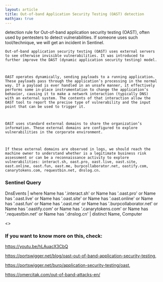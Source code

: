 ```yaml
---
layout: article
title: Out-of-band Application Security Testing (OAST) detection
mathjax: true
---
```


detection rule for Out-of-band application security testing (OAST), often used by pentesters to detect vulnerabilities. If someone uses such tool/technique, we will get an incident in Sentinel.

 

 

    Out-of-band application security testing (OAST) uses external servers to see otherwise invisible vulnerabilities. It was introduced to further improve the DAST (dynamic application security testing) model. 

 

    OAST operates dynamically, sending payloads to a running application. These payloads pass through the application’s processing in the normal way. If a payload is ever handled in an unsafe manner, it effectively performs some in-place instrumentation to change the application’s behavior, causing it to make a network interaction (typically DNS) with an external system. The contents of that interaction allow the OAST tool to report the precise type of vulnerability and the input point that can be used to trigger it. 

 

    OAST uses standard external domains to share the organization’s information. These external domains are configured to explore vulnerabilities in the corporate environment. 

 

    If these external domains are observed in logs, we should reach the machine owner to understand whether is a legitimate business risk assessment or can be a reconnaissance activity to explore vulnerabilities: interact.sh, oast.pro, oast.live, oast.site, oast.online, oast.fun, oast.me, burpcollaborator.net, oastify.com, canarytokens.com, requestbin.net, dnslog.cn. 

 

 




### Sentinel Query

DnsEvents
| where Name has '.interact.sh' or Name has '.oast.pro' or Name has '.oast.live' or Name has '.oast.site' or Name has '.oast.online' or Name has '.oast.fun' or Name has '.oast.me' or Name has '.burpcollaborator.net' or Name has '.oastify.com' or Name has '.canarytokens.com' or Name has '.requestbin.net' or Name has '.dnslog.cn'
| distinct Name, Computer


<>

### If you want to know more on this, check: 
https://youtu.be/hLAuacX3CbQ

https://portswigger.net/blog/oast-out-of-band-application-security-testing,  

https://portswigger.net/burp/application-security-testing/oast,   

https://omercitak.com/out-of-band-attacks-en/